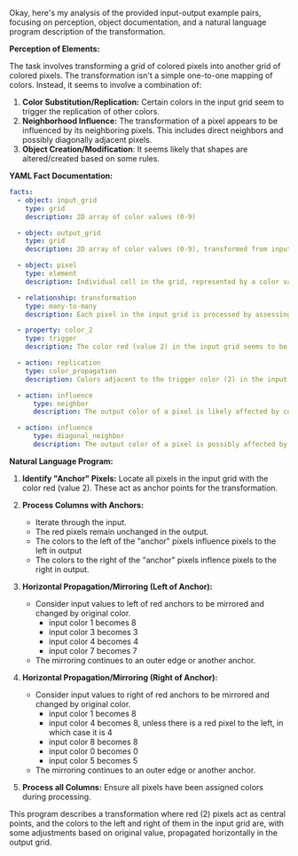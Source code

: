 Okay, here's my analysis of the provided input-output example pairs, focusing on perception, object documentation, and a natural language program description of the transformation.

**Perception of Elements:**

The task involves transforming a grid of colored pixels into another grid of colored pixels. The transformation isn't a simple one-to-one mapping of colors. Instead, it seems to involve a combination of:

1.  **Color Substitution/Replication:** Certain colors in the input grid seem to trigger the replication of other colors.
2.  **Neighborhood Influence:** The transformation of a pixel appears to be influenced by its neighboring pixels. This includes direct neighbors and possibly diagonally adjacent pixels.
3. **Object Creation/Modification**: It seems likely that shapes are altered/created based on some rules.

**YAML Fact Documentation:**


```yaml
facts:
  - object: input_grid
    type: grid
    description: 2D array of color values (0-9)

  - object: output_grid
    type: grid
    description: 2D array of color values (0-9), transformed from input_grid

  - object: pixel
    type: element
    description: Individual cell in the grid, represented by a color value.

  - relationship: transformation
    type: many-to-many
    description: Each pixel in the input grid is processed by assessing neighboring pixels.

  - property: color_2
    type: trigger
    description: The color red (value 2) in the input grid seems to be a critical trigger for the transformation, almost like an "anchor."

  - action: replication
    type: color_propagation
    description: Colors adjacent to the trigger color (2) in the input are replicated or modified in the output, possibly based on their original color.

  - action: influence
      type: neighbor
      description: The output color of a pixel is likely affected by colors of pixels up, down, left, right.

  - action: influence
      type: diagonal_neighbor
      description: The output color of a pixel is possibly affected by colors of pixels diagonally adjacent.
```


**Natural Language Program:**

1.  **Identify "Anchor" Pixels:** Locate all pixels in the input grid with the color red (value 2). These act as anchor points for the transformation.

2.  **Process Columns with Anchors:**
    *   Iterate through the input.
    *   The red pixels remain unchanged in the output.
    *   The colors to the left of the "anchor" pixels influence pixels to the left in output
    *   The colors to the right of the "anchor" pixels inflence pixels to the right in output.

3. **Horizontal Propagation/Mirroring (Left of Anchor):**
   * Consider input values to left of red anchors to be mirrored and changed by original color.
       * input color 1 becomes 8
       * input color 3 becomes 3
       * input color 4 becomes 4
       * input color 7 becomes 7
   * The mirroring continues to an outer edge or another anchor.

4. **Horizontal Propagation/Mirroring (Right of Anchor):**
   * Consider input values to right of red anchors to be mirrored and changed by original color.
       * input color 1 becomes 8
       * input color 4 becomes 8, unless there is a red pixel to the left, in which case it is 4
       * input color 8 becomes 8
       * input color 0 becomes 0
       * input color 5 becomes 5
   * The mirroring continues to an outer edge or another anchor.

5. **Process all Columns:** Ensure all pixels have been assigned colors during processing.

This program describes a transformation where red (2) pixels act as central points, and the colors to the left and right of them in the input grid are, with some adjustments based on original value, propagated horizontally in the output grid.
